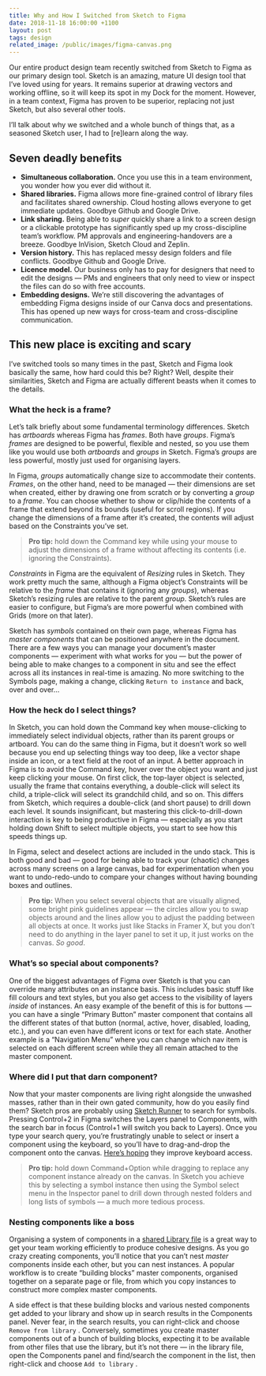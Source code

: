 ```yaml
---
title: Why and How I Switched from Sketch to Figma
date: 2018-11-18 16:00:00 +1100
layout: post
tags: design
related_image: /public/images/figma-canvas.png
---
```


Our entire product design team recently switched from Sketch to Figma as our primary design tool. Sketch is an amazing, mature UI design tool that I’ve loved using for years. It remains superior at drawing vectors and working offline, so it will keep its spot in my Dock for the moment. However, in a team context, Figma has proven to be superior, replacing not just Sketch, but also several other tools.

I’ll talk about why we switched and a whole bunch of things that, as a seasoned Sketch user, I had to [re]learn along the way.

<!--more-->

## Seven deadly benefits
* **Simultaneous collaboration.** Once you use this in a team environment, you wonder how you ever did without it.
* **Shared libraries.** Figma allows more fine-grained control of library files and facilitates shared ownership. Cloud hosting allows everyone to get immediate updates. Goodbye Github and Google Drive.
* **Link sharing.** Being able to _super_ quickly share a link to a screen design or a clickable prototype has significantly sped up my cross-discipline team’s workflow. PM approvals and engineering-handovers are a breeze. Goodbye InVision, Sketch Cloud and Zeplin.
* **Version history.** This has replaced messy design folders and file conflicts. Goodbye Github and Google Drive.
* **Licence model.** Our business only has to pay for designers that need to edit the designs — PMs and engineers that only need to view or inspect the files can do so with free accounts.
* **Embedding designs.** We’re still discovering the advantages of embedding Figma designs inside of our Canva docs and presentations. This has opened up new ways for cross-team and cross-discipline communication.

## This new place is exciting and scary
I’ve switched tools so many times in the past, Sketch and Figma look basically the same, how hard could this be? Right? Well, despite their similarities, Sketch and Figma are actually different beasts when it comes to the details.

### What the heck is a frame?
Let’s talk briefly about some fundamental terminology differences. Sketch has _artboards_ whereas Figma has _frames_. Both have _groups_. Figma’s _frames_ are designed to be powerful, flexible and nested, so you use them like you would use both _artboards_ and _groups_ in Sketch. Figma’s _groups_ are less powerful, mostly just used for organising layers.

In Figma, _groups_ automatically change size to accommodate their contents. _Frames_, on the other hand, need to be managed — their dimensions are set when created, either by drawing one from scratch or by converting a _group_ to a _frame_. You can choose whether to show or clip/hide the contents of a frame that extend beyond its bounds (useful for scroll regions). If you change the dimensions of a frame after it’s created, the contents will adjust based on the Constraints you’ve set.

> **Pro tip:** hold down the Command key while using your mouse to adjust the dimensions of a frame without affecting its contents (i.e. ignoring the Constraints).   

_Constraints_ in Figma are the equivalent of _Resizing_ rules in Sketch. They work pretty much the same, although a Figma object’s Constraints will be relative to the _frame_ that contains it (ignoring any _groups_), whereas Sketch’s resizing rules are relative to the parent _group_. Sketch’s rules are easier to configure, but Figma’s are more powerful when combined with Grids (more on that later).

Sketch has _symbols_ contained on their own page, whereas Figma has _master components_ that can be positioned anywhere in the document. There are a few ways you can manage your document’s master components — experiment with what works for you — but the power of being able to make changes to a component in situ and see the effect across all its instances in real-time is amazing. No more switching to the Symbols page, making a change, clicking `Return to instance` and back, over and over…

### How the heck do I select things?
In Sketch, you can hold down the Command key when mouse-clicking to immediately select individual objects, rather than its parent groups or artboard. You can do the same thing in Figma, but it doesn’t work so well because you end up selecting things way too deep, like a vector shape inside an icon, or a text field at the root of an input. A better approach in Figma is to avoid the Command key, hover over the object you want and just keep clicking your mouse. On first click, the top-layer object is selected, usually the frame that contains everything, a double-click will select its child, a triple-click will select its grandchild child, and so on. This differs from Sketch, which requires a double-click (and short pause) to drill down each level. It sounds insignificant, but mastering this click-to-drill-down interaction is key to being productive in Figma — especially as you start holding down Shift to select multiple objects, you start to see how this speeds things up.

In Figma, select and deselect actions are included in the undo stack. This is both good and bad — good for being able to track your (chaotic) changes across many screens on a large canvas, bad for experimentation when you want to undo-redo-undo to compare your changes without having bounding boxes and outlines.

> **Pro tip:** When you select several objects that are visually aligned, some bright pink guidelines appear — the circles allow you to swap objects around and the lines allow you to adjust the padding between all objects at once. It works just like Stacks in Framer X, but you don’t need to do anything in the layer panel to set it up, it just works on the canvas. _So good_.  

### What’s so special about components?
One of the biggest advantages of Figma over Sketch is that you can override many attributes on an instance basis. This includes basic stuff like fill colours and text styles, but you also get access to the visibility of layers _inside_ of instances. An easy example of the benefit of this is for buttons — you can have a single “Primary Button” master component that contains all the different states of that button (normal, active, hover, disabled, loading, etc.), and you can even have different icons or text for each state. Another example is a “Navigation Menu” where you can change which nav item is selected on each different screen while they all remain attached to the master component.

### Where did I put that darn component?
Now that your master components are living right alongside the unwashed masses, rather than in their own gated community, how do you easily find them? Sketch pros are probably using [Sketch Runner](https://sketchrunner.com) to search for symbols. Pressing Control+2 in Figma switches the Layers panel to Components, with the search bar in focus (Control+1 will switch you back to Layers). Once you type your search query, you’re frustratingly unable to select or insert a component using the keyboard, so you’ll have to drag-and-drop the component onto the canvas. [Here’s hoping](https://spectrum.chat/thread/eeafb72b-b558-4ee5-9147-f45585506c65)  they improve keyboard access.

> **Pro tip:** hold down Command+Option while dragging to replace any component instance already on the canvas. In Sketch you achieve this by selecting a symbol instance then using the Symbol select menu in the Inspector panel to drill down through nested folders and long lists of symbols — a much more tedious process.  

### Nesting components like a boss
Organising a system of components in a [shared Library file](https://help.figma.com/collaborating/team-library/team-library) is a great way to get your team working efficiently to produce cohesive designs. As you go crazy creating components, you’ll notice that you can’t nest _master_ components inside each other, but you can nest instances. A popular workflow is to create “building blocks” master components, organised together on a separate page or file, from which you copy instances to construct more complex master components.

A side effect is that these building blocks and various nested components get added to your library and show up in search results in the Components panel. Never fear, in the search results, you can right-click and choose `Remove from library` . Conversely, sometimes you create master components out of a bunch of building blocks, expecting it to be available from other files that use the library, but it’s not there — in the library file, open the Components panel and find/search the component in the list, then right-click and choose `Add to library` .